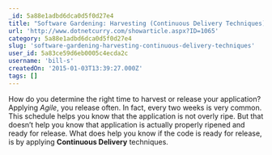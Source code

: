 ```yaml
---
_id: 5a88e1adbd6dca0d5f0d27e4
title: "Software Gardening: Harvesting (Continuous Delivery Techniques) "
url: 'http://www.dotnetcurry.com/showarticle.aspx?ID=1065'
category: 5a88e1adbd6dca0d5f0d27e4
slug: 'software-gardening-harvesting-continuous-delivery-techniques'
user_id: 5a83ce59d6eb0005c4ecda2c
username: 'bill-s'
createdOn: '2015-01-03T13:39:27.000Z'
tags: []
---
```


How do you determine the right time to harvest or release your application? Applying <em>Agile</em>, you release often. In fact, every two weeks is very common. This schedule helps you know that the application is not overly ripe. But that doesn’t help you know that application is actually properly ripened and ready for release. What does help you know if the code is ready for release, is by applying <strong>Continuous Delivery</strong> techniques.
